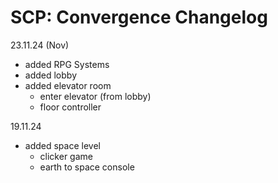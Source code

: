 # SCP: Convergence Changelog

23.11.24 (Nov)
- added RPG Systems
- added lobby
- added elevator room
    - enter elevator (from lobby)
    - floor controller
 
19.11.24
- added space level
    - clicker game
    - earth to space console

